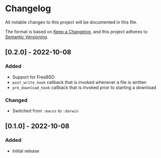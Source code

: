 # Changelog

All notable changes to this project will be documented in this file.

The format is based on [Keep a Changelog](https://keepachangelog.com/en/1.0.0/),
and this project adheres to [Semantic Versioning](https://semver.org/spec/v2.0.0.html).

## [0.2.0] - 2022-10-08

### Added

- Support for FreeBSD
- `post_write_hook` callback that is invoked whenever a file is written
- `pre_download_hook` callback that is invoked prior to starting a download

### Changed

- Switched from `:macos` to `:darwin`

## [0.1.0] - 2022-10-08

### Added

- Initial release
